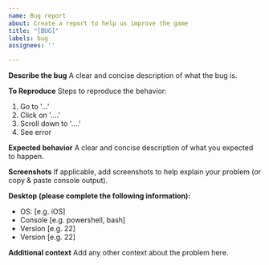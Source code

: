 ```yaml
---
name: Bug report
about: Create a report to help us improve the game
title: "[BUG]"
labels: bug
assignees: ''

---
```


**Describe the bug**
A clear and concise description of what the bug is.

**To Reproduce**
Steps to reproduce the behavior:
1. Go to '...'
2. Click on '....'
3. Scroll down to '....'
4. See error

**Expected behavior**
A clear and concise description of what you expected to happen.

**Screenshots**
If applicable, add screenshots to help explain your problem (or copy & paste console output).

**Desktop (please complete the following information):**
 - OS: [e.g. iOS]
 - Console [e.g. powershell, bash]
 - Version [e.g. 22]
 - Version [e.g. 22]

**Additional context**
Add any other context about the problem here.
